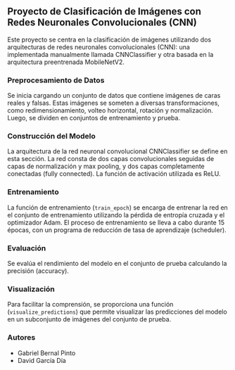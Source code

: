 ## Proyecto de Clasificación de Imágenes con Redes Neuronales Convolucionales (CNN)

Este proyecto se centra en la clasificación de imágenes utilizando dos arquitecturas de redes neuronales convolucionales (CNN): una implementada manualmente llamada CNNClassifier y otra basada en la arquitectura preentrenada MobileNetV2.

### Preprocesamiento de Datos

Se inicia cargando un conjunto de datos que contiene imágenes de caras reales y falsas. Estas imágenes se someten a diversas transformaciones, como redimensionamiento, volteo horizontal, rotación y normalización. Luego, se dividen en conjuntos de entrenamiento y prueba.

### Construcción del Modelo

La arquitectura de la red neuronal convolucional CNNClassifier se define en esta sección. La red consta de dos capas convolucionales seguidas de capas de normalización y max pooling, y dos capas completamente conectadas (fully connected). La función de activación utilizada es ReLU.

### Entrenamiento

La función de entrenamiento (`train_epoch`) se encarga de entrenar la red en el conjunto de entrenamiento utilizando la pérdida de entropía cruzada y el optimizador Adam. El proceso de entrenamiento se lleva a cabo durante 15 épocas, con un programa de reducción de tasa de aprendizaje (scheduler).

### Evaluación

Se evalúa el rendimiento del modelo en el conjunto de prueba calculando la precisión (accuracy).

### Visualización

Para facilitar la comprensión, se proporciona una función (`visualize_predictions`) que permite visualizar las predicciones del modelo en un subconjunto de imágenes del conjunto de prueba.

### Autores

- Gabriel Bernal Pinto
- David García Día
